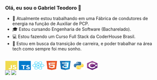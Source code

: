 ### Olá, eu sou o Gabriel Teodoro 👋

- 🔭 Atualmente estou trabalhando em uma Fábrica de condutores de energia na função de Auxiliar de PCP.
- 🎓 Estou cursando Engenharia de Software (Bacharelado).
- 💻 Estou fazendo um Curso Full Stack da CoderHouse Brasil.
- 📖 Estou em busca da transição de carreira, e poder trabalhar na área tech como sempre foi meu sonho.
<div style="display: inline_block"><br>
    <img align="center" alt="Gabriel-Js" height="30" width="40" src="https://raw.githubusercontent.com/devicons/devicon/master/icons/javascript/javascript-plain.svg">
    <img align="center" alt="Gabriel-Ts" height="30" width="40" src="https://raw.githubusercontent.com/devicons/devicon/master/icons/typescript/typescript-plain.svg">
    <img align="center" alt="Gabriel-React" height="30" width="40" src="https://raw.githubusercontent.com/devicons/devicon/master/icons/react/react-original.svg">
    <img align="center" alt="Gabriel-HTML" height="30" width="40" src="https://raw.githubusercontent.com/devicons/devicon/master/icons/html5/html5-original.svg">
    <img align="center" alt="Gabriel-CSS" height="30" width="40" src="https://raw.githubusercontent.com/devicons/devicon/master/icons/css3/css3-original.svg">
    <img align="center" alt="Gabriel-Python" height="30" width="40" src="https://raw.githubusercontent.com/devicons/devicon/master/icons/python/python-original.svg">
    <img align="center" alt="Gabriel-Csharp" height="30" width="40" src="https://raw.githubusercontent.com/devicons/devicon/master/icons/csharp/csharp-original.svg">
  </div>
   
  <div> 
    <a href = "mailto:gabriel.rteodoro@yahoo.com.br"><img src="https://img.shields.io/badge/-Gmail-%23333?style=for-the-badge&logo=gmail&logoColor=white" target="_blank"></a>
    <a href="https://www.linkedin.com/in/gabriel-teodoro-a5bb0825b/" target="_blank"><img src="https://img.shields.io/badge/-LinkedIn-%230077B5?style=for-the-badge&logo=linkedin&logoColor=white" target="_blank"></a> 
    
  </div>
